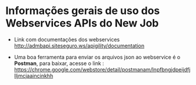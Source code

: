 #  Informações gerais de uso dos Webservices APIs do New Job


 - Link com documentações dos webservices
http://admbapi.siteseguro.ws/apigility/documentation

 - Uma boa ferramenta para enviar os arquivos json ao webservice é o **Postman**, para baixar, acesse o link : https://chrome.google.com/webstore/detail/postmanam/lnpfbngjdpeijdfjlljmcjaaincinkhh


 






